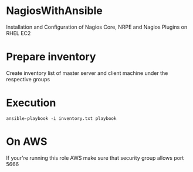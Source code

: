 # NagiosWithAnsible
Installation and Configuration of Nagios Core, NRPE and Nagios Plugins on RHEL EC2

# Prepare inventory
Create inventory list of master server and client machine under the respective groups

# Execution
```
ansible-playbook -i inventory.txt playbook
```
# On AWS
If your're running this role AWS make sure that security group allows port 5666
